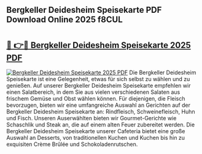 ## Bergkeller Deidesheim Speisekarte PDF Download Online 2025 f8CUL

# <h2><a href="http://gc9jrqw.nevu.top/?p=Bergkeller+Deidesheim+Speisekarte">🔗 👉🔴 Bergkeller Deidesheim Speisekarte 2025 PDF</a></h2>

[![Bergkeller Deidesheim Speisekarte 2025 PDF](https://i.imgur.com/dBaPXMq.png)](http://gc9jrqw.nevu.top/?p=Bergkeller+Deidesheim+Speisekarte)
Die Bergkeller Deidesheim Speisekarte ist eine Gelegenheit, etwas für sich selbst zu wählen und zu genießen. Auf unserer Bergkeller Deidesheim Speisekarte empfehlen wir einen Salatbereich, in dem Sie aus vielen verschiedenen Salaten aus frischem Gemüse und Obst wählen können. Für diejenigen, die Fleisch bevorzugen, bieten wir eine umfangreiche Auswahl an Gerichten auf der Bergkeller Deidesheim Speisekarte an: Rindfleisch, Schweinefleisch, Huhn und Fisch. Unseren Auserwählten bieten wir Gourmet-Gerichte wie Schaschlik und Steak an, die auf einem alten Feuer zubereitet werden. Die Bergkeller Deidesheim Speisekarte unserer Cafeteria bietet eine große Auswahl an Desserts, von traditionellen Kuchen und Kuchen bis hin zu exquisiten Crème Brûlée und Schokoladenrutschen.
